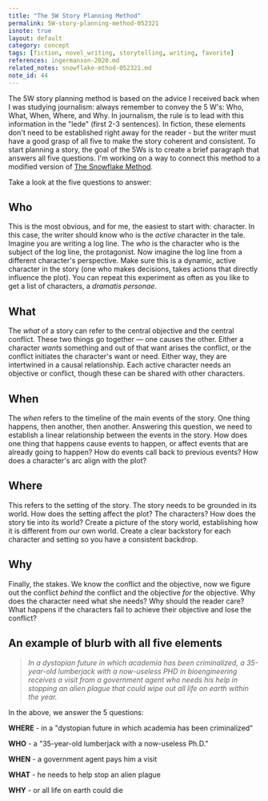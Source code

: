 ```yaml
---
title: "The 5W Story Planning Method"
permalink: 5W-story-planning-method-052321
isnote: true
layout: default
category: concept
tags: [fiction, novel_writing, storytelling, writing, favorite]
references: ingermanson-2020.md
related_notes: snowflake-mthod-052321.md
note_id: 44
---
```


The 5W story planning method is based on the advice I received back when I was studying journalism: always remember to convey the 5 W's: Who, What, When, Where, and Why. In journalism, the rule is to lead with this information in the "lede" (first 2-3 sentences). In fiction, these elements don't need to be established right away for the reader - but the writer must have a good grasp of all five to make the story coherent and consistent. To start planning a story, the goal of the 5Ws is to create a brief paragraph that answers all five questions. I'm working on a way to connect this method to a modified version of [The Snowflake Method](snowflake-method-052321).

Take a look at the five questions to answer:

## Who

This is the most obvious, and for me, the easiest to start with: character. In this case, the writer should know who is the *active* character in the tale. Imagine you are writing a log line. The *who* is the character who is the subject of the log line, the protagonist. Now imagine the log line from a different character's perspective. Make sure this is a dynamic, active character in the story (one who makes decisions, takes actions that directly influence the plot). You can repeat this experiment as often as you like to get a list of characters, a *dramatis personae*.

## What

The *what* of a story can refer to the central objective and the central conflict. These two things go together — one causes the other. Either a character *wants* something and out of that want arises the conflict, or the conflict initiates the character's want or need. Either way, they are intertwined in a causal relationship. Each active character needs an objective or conflict, though these can be shared with other characters.

## When

The *when* refers to the timeline of the main events of the story. One thing happens, then another, then another. Answering this question, we need to establish a linear relationship between the events in the story. How does one thing that happens cause events to happen, or affect events that are already going to happen? How do events call back to previous events? How does a character's arc align with the plot?

## Where

This refers to the setting of the story. The story needs to be grounded in its world. How does the setting affect the plot? The characters? How does the story tie into its world? Create a picture of the story world, establishing how it is different from our own world. Create a clear backstory for each character and setting so you have a consistent backdrop.

## Why

Finally, the stakes. We know the conflict and the objective, now we figure out the conflict *behind* the conflict and the objective *for* the objective. Why does the character need what she needs? Why should the reader care? What happens if the characters fail to achieve their objective and lose the conflict?

## An example of blurb with all five elements

>*In a dystopian future in which academia has been criminalized, a 35-year-old lumberjack with a now-useless PHD in bioengineering receives a visit from a government agent who needs his help in stopping an alien plague that could wipe out all life on earth within the year.*

In the above, we answer the 5 questions:

**WHERE** - in a "dystopian future in which academia has been criminalized"

**WHO** - a "35-year-old lumberjack with a now-useless Ph.D."

**WHEN** - a government agent pays him a visit

**WHAT** - he needs to help stop an alien plague

**WHY** - or all life on earth could die